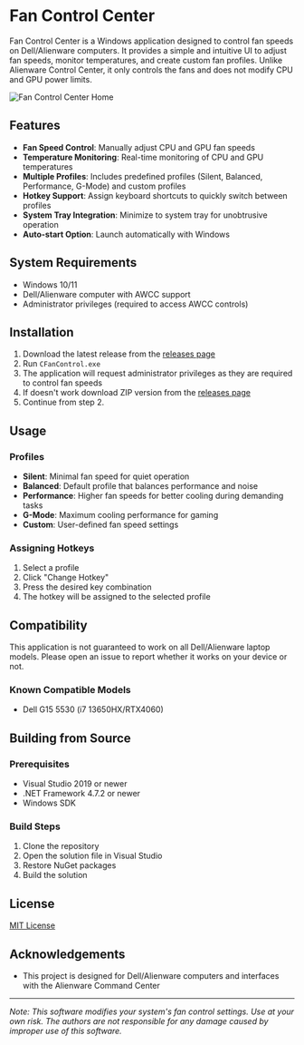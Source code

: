 # Fan Control Center

Fan Control Center is a Windows application designed to control fan speeds on Dell/Alienware computers. It provides a simple and intuitive UI to adjust fan speeds, monitor temperatures, and create custom fan profiles. Unlike Alienware Control Center, it only controls the fans and does not modify CPU and GPU power limits.

![Fan Control Center Home](https://github.com/user-attachments/assets/d11cfff8-0c5d-47ae-92b5-5462210be591)


## Features

- **Fan Speed Control**: Manually adjust CPU and GPU fan speeds
- **Temperature Monitoring**: Real-time monitoring of CPU and GPU temperatures
- **Multiple Profiles**: Includes predefined profiles (Silent, Balanced, Performance, G-Mode) and custom profiles
- **Hotkey Support**: Assign keyboard shortcuts to quickly switch between profiles
- **System Tray Integration**: Minimize to system tray for unobtrusive operation
- **Auto-start Option**: Launch automatically with Windows

## System Requirements

- Windows 10/11
- Dell/Alienware computer with AWCC support
- Administrator privileges (required to access AWCC controls)

## Installation

1. Download the latest release from the [releases page](https://github.com/mre31/Fan-Control-Center-WPF)
2. Run `CFanControl.exe`
3. The application will request administrator privileges as they are required to control fan speeds
4. If doesn't work download ZIP version from the [releases page](https://github.com/mre31/Fan-Control-Center-WPF)
5. Continue from step 2.

## Usage

### Profiles

- **Silent**: Minimal fan speed for quiet operation
- **Balanced**: Default profile that balances performance and noise
- **Performance**: Higher fan speeds for better cooling during demanding tasks
- **G-Mode**: Maximum cooling performance for gaming
- **Custom**: User-defined fan speed settings

### Assigning Hotkeys

1. Select a profile
2. Click "Change Hotkey"
3. Press the desired key combination
4. The hotkey will be assigned to the selected profile

## Compatibility

This application is not guaranteed to work on all Dell/Alienware laptop models. Please open an issue to report whether it works on your device or not.

### Known Compatible Models

- Dell G15 5530 (i7 13650HX/RTX4060)

## Building from Source

### Prerequisites

- Visual Studio 2019 or newer
- .NET Framework 4.7.2 or newer
- Windows SDK

### Build Steps

1. Clone the repository
2. Open the solution file in Visual Studio
3. Restore NuGet packages
4. Build the solution

## License

[MIT License](LICENSE)

## Acknowledgements

- This project is designed for Dell/Alienware computers and interfaces with the Alienware Command Center

---

*Note: This software modifies your system's fan control settings. Use at your own risk. The authors are not responsible for any damage caused by improper use of this software.*
